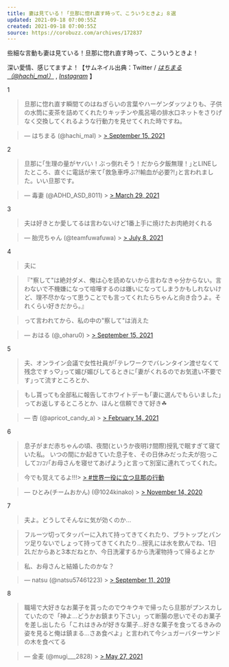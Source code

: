```yaml
---
title: 妻は見ている！「旦那に惚れ直す時って、こういうときよ」８選
updated: 2021-09-18 07:00:55Z
created: 2021-09-18 07:00:55Z
source: https://corobuzz.com/archives/172837
---
```


些細な言動も妻は見ている！旦那に惚れ直す時って、こういうときよ！

深い愛情、感じてますよ！【サムネイル出典：Twitter / [*はちまる（@hachi_mal）*](https://twitter.com/hachi_mal) , [*Instagram*](https://www.instagram.com/hachi_mal/) 】

1

> 旦那に惚れ直す瞬間てのはねぎらいの言葉やハーゲンダッツよりも、子供の水筒に麦茶を詰めてくれたりキッチンや風呂場の排水口ネットをさりげなく交換してくれるような行動力を見せてくれた時ですね。

> — はちまる (@hachi_mal) > [> September 15, 2021](https://twitter.com/hachi_mal/status/1437948267094937602?ref_src=twsrc%5Etfw)

2

> 旦那に｢生理の量がヤバい！ぶっ倒れそう！だから夕飯無理！｣とLINEしたところ、直ぐに電話が来て｢救急車呼ぶ?!輸血が必要?!｣と言われました。いい旦那です。

> — 毒妻 (@ADHD_ASD_8011) > [> March 29, 2021](https://twitter.com/ADHD_ASD_8011/status/1376383746358702082?ref_src=twsrc%5Etfw)

3
> 夫は好きとか愛してるは言わないけど1番上手に焼けたお肉絶対くれる

> — 胎児ちゃん (@teamfuwafuwa) > [> July 8, 2021](https://twitter.com/teamfuwafuwa/status/1413165220080480258?ref_src=twsrc%5Etfw)

4
> 夫に

> 『"察して"は絶対ダメ、俺は心を読めないから言わなきゃ分からない。言わないで不機嫌になって喧嘩するのは嫌いになってしまうかもしれないけど、理不尽かなって思うことでも言ってくれたらちゃんと向き合うよ。それくらい好きだから。』

> って言われてから、私の中の"察して"は消えた

> — おはる (@_oharu0) > [> September 15, 2021](https://twitter.com/_oharu0/status/1438088651024437253?ref_src=twsrc%5Etfw)

5

> 夫、オンライン会議で女性社員が｢テレワークでバレンタイン渡せなくて残念ですぅ♡｣って媚び媚びしてるときに｢妻がくれるのでお気遣い不要です｣って流すところとか、

> もし貰っても全部私に報告してホワイトデーも｢妻に選んでもらいました｣ってお返しするところとか、ほんと信頼できて好き☘︎︎

> — 杏 (@apricot_candy_a) > [> February 14, 2021](https://twitter.com/apricot_candy_a/status/1360893102559404033?ref_src=twsrc%5Etfw)

6
> 息子がまだ赤ちゃんの頃、夜間(というか夜明け間際)授乳で眠すぎて寝ていた私。
> いつの間にか起きていた息子を、その日休みだった夫が抱っこしてｺｿｺｿ｢お母さんを寝せてあげよう｣と言って別室に連れてってくれた。

> 今でも覚えてるよ!!!> [> #世界一役に立つ旦那の行動](https://twitter.com/hashtag/%E4%B8%96%E7%95%8C%E4%B8%80%E5%BD%B9%E3%81%AB%E7%AB%8B%E3%81%A4%E6%97%A6%E9%82%A3%E3%81%AE%E8%A1%8C%E5%8B%95?src=hash&ref_src=twsrc%5Etfw)

> — ひとみ(チームおかん) (@1024kinako) > [> November 14, 2020](https://twitter.com/1024kinako/status/1327423013893992449?ref_src=twsrc%5Etfw)

7
> 夫よ。どうしてそんなに気が効くのか…

> フルーツ切ってタッパーに入れて持ってきてくれたり、ブラトップとパンツ足りないでしょって持ってきてくれたり…授乳には水を飲んでね、1日2Lだからあと3本だねとか、今日洗濯するから洗濯物持って帰るよとか

> 私、お母さんと結婚したのかな？

> — natsu (@natsu57461223) > [> September 11, 2019](https://twitter.com/natsu57461223/status/1171745742701989888?ref_src=twsrc%5Etfw)

8

> 職場で大好きなお菓子を貰ったのでウキウキで帰ったら旦那がプンスカしていたので「神よ…どうかお鎮まり下さい」って断腸の思いでそのお菓子を差し出したら「これはきみが好きな菓子…好きな菓子を食ってるきみの姿を見ると俺は鎮まる…さあ食べよ」と言われて今シュガーバターサンドの木を食べてる

> — 金麦 (@mugi___2828) > [> May 27, 2021](https://twitter.com/mugi___2828/status/1397850374631944195?ref_src=twsrc%5Etfw)